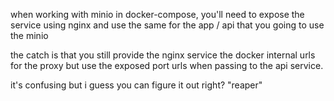 when working with minio in docker-compose, you'll need to expose the service using nginx and use the same for the app / api that you
going to use the minio

the catch is that you still provide the nginx service the docker internal urls for the proxy but use the exposed port urls
when passing to the api service.

it's confusing but i guess you can figure it out right? "reaper"
